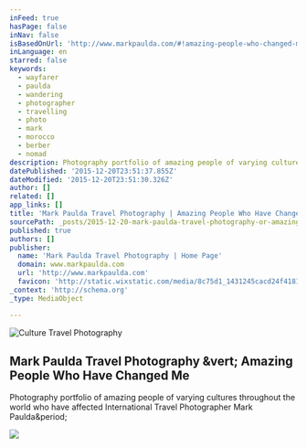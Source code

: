```yaml
---
inFeed: true
hasPage: false
inNav: false
isBasedOnUrl: 'http://www.markpaulda.com/#!amazing-people-who-changed-me/ficja'
inLanguage: en
starred: false
keywords:
  - wayfarer
  - paulda
  - wandering
  - photographer
  - travelling
  - photo
  - mark
  - morocco
  - berber
  - nomad
description: Photography portfolio of amazing people of varying cultures throughout the world who have affected International Travel Photographer Mark Paulda.
datePublished: '2015-12-20T23:51:37.855Z'
dateModified: '2015-12-20T23:51:30.326Z'
author: []
related: []
app_links: []
title: 'Mark Paulda Travel Photography | Amazing People Who Have Changed Me'
sourcePath: _posts/2015-12-20-mark-paulda-travel-photography-or-amazing-people-who-have-cha.md
published: true
authors: []
publisher:
  name: 'Mark Paulda Travel Photography | Home Page'
  domain: www.markpaulda.com
  url: 'http://www.markpaulda.com'
  favicon: 'http://static.wixstatic.com/media/8c75d1_1431245cacd24f41813d05b3e8fd717f.png/v1/fill/w_16%2Ch_16%2Clg_1/8c75d1_1431245cacd24f41813d05b3e8fd717f.png'
_context: 'http://schema.org'
_type: MediaObject

---
```

![Culture Travel Photography](https://s3-us-west-2.amazonaws.com/the-grid-img/p/415f886f5e487a09e6980dabf69f6a821acc840b.jpg)

<article style=""><h1>Mark Paulda Travel Photography &amp;vert; Amazing People Who Have Changed Me</h1><p>Photography portfolio of amazing people of varying cultures throughout the world who have affected International Travel Photographer Mark Paulda&amp;period;</p><img src="https://static.wixstatic.com/media/8c75d1_7509a3178ecb4ebbbad826a029743d5f.jpg_srz_2500_1667_85_22_0.50_1.20_0.00_jpg_srz" /></article>